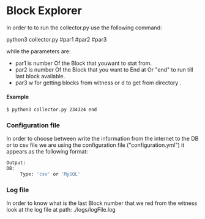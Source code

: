 # Block Explorer

In order to to run the collector.py use the following command:

python3 collector.py #par1 #par2 #par3 

while the parameters are:
  - par1 is number Of the Block that youwant to stat from.
  - par2 is number Of the Block that you want to End at  Or "end" to run till last block available.
  - par3 w for getting blocks from witness or d to get from directory .
 
#### Example
```sh
$ python3 collector.py 234324 end
```
### Configuration file
In order to choose between write the information from the internet to the DB or to csv file we are using the configuration file ("configuration.yml") it appears as the following format:
```sh
Output:
DB:
     Type: 'csv' or 'MySQL' 
```
### Log file
In order to know what is the last Block number that we red from the witness look at the log file at path: ./logs/logFile.log
